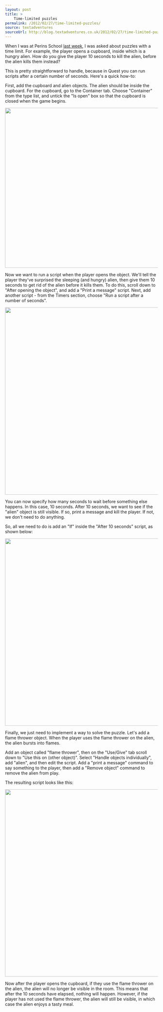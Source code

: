 ```yaml
---
layout: post
title: >
    Time-limited puzzles
permalink: /2012/02/27/time-limited-puzzles/
source: textadventures
sourceUrl: http://blog.textadventures.co.uk/2012/02/27/time-limited-puzzles/
---
```

When I was at Perins School <a title="Text adventures in the classroom – Quest day at Perins School" href="/2012/02/24/text-adventures-in-the-classroom-quest-day-at-perins-school/">last week</a>, I was asked about puzzles with a time limit. For example, the player opens a cupboard, inside which is a hungry alien. How do you give the player 10 seconds to kill the alien, before the alien kills them instead?

This is pretty straightforward to handle, because in Quest you can run scripts after a certain number of seconds. Here's a quick how-to:

First, add the cupboard and alien objects. The alien should be inside the cupboard. For the cupboard, go to the Container tab. Choose "Container" from the type list, and untick the "Is open" box so that the cupboard is closed when the game begins.

<img class="aligncenter size-full wp-image-1153" title="Cupboard container" src="/images/2012/textadventuresblog.files.wordpress.com-2012-02-1.png" alt="" width="722" height="526" />

Now we want to run a script when the player opens the object. We'll tell the player they've surprised the sleeping (and hungry) alien, then give them 10 seconds to get rid of the alien before it kills them. To do this, scroll down to "After opening the object", and add a "Print a message" script. Next, add another script - from the Timers section, choose "Run a script after a number of seconds".

<img class="aligncenter size-full wp-image-1154" title="Run a script after a number of seconds" src="/images/2012/textadventuresblog.files.wordpress.com-2012-02-2.png" alt="" width="722" height="616" />

You can now specify how many seconds to wait before something else happens. In this case, 10 seconds. After 10 seconds, we want to see if the "alien" object is still visible. If so, print a message and kill the player. If not, we don't need to do anything.

So, all we need to do is add an "If" inside the "After 10 seconds" script, as shown below:

<img class="aligncenter size-full wp-image-1155" title="Kill player after 10 seconds" src="/images/2012/textadventuresblog.files.wordpress.com-2012-02-3.png" alt="" width="724" height="616" />

Finally, we just need to implement a way to solve the puzzle. Let's add a flame thrower object. When the player uses the flame thrower on the alien, the alien bursts into flames.

Add an object called "flame thrower", then on the "Use/Give" tab scroll down to "Use this on (other object)". Select "Handle objects individually", add "alien", and then edit the script. Add a "print a message" command to say something to the player, then add a "Remove object" command to remove the alien from play.

The resulting script looks like this:

<img class="aligncenter size-full wp-image-1156" title="Use flame thrower on alien" src="/images/2012/textadventuresblog.files.wordpress.com-2012-02-4.png" alt="" width="724" height="616" />

Now after the player opens the cupboard, if they use the flame thrower on the alien, the alien will no longer be visible in the room. This means that after the 10 seconds have elapsed, nothing will happen. However, if the player has not used the flame thrower, the alien will still be visible, in which case the alien enjoys a tasty meal.

&nbsp;